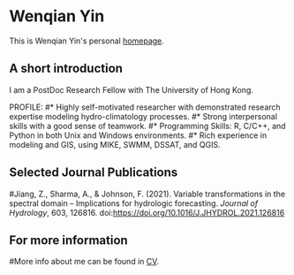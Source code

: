# Wenqian Yin
This is Wenqian Yin's personal [homepage](https://wenqianyin.github.io/webpage/).

## A short introduction
I am a PostDoc Research Fellow with The University of Hong Kong.

PROFILE:
#* Highly self-motivated researcher with demonstrated research expertise modeling hydro-climatology processes. 
#* Strong interpersonal skills with a good sense of teamwork.
#* Programming Skills: R, C/C++, and Python in both Unix and Windows environments.
#* Rich experience in modeling and GIS, using MIKE, SWMM, DSSAT, and QGIS.


## Selected Journal Publications
#Jiang, Z., Sharma, A., & Johnson, F. (2021). Variable transformations in the spectral domain – Implications for hydrologic forecasting. *Journal of Hydrology*, 603, 126816. doi:https://doi.org/10.1016/J.JHYDROL.2021.126816


## For more information
#More info about me can be found in [CV](https://zejiang-unsw.github.io/cv/).

